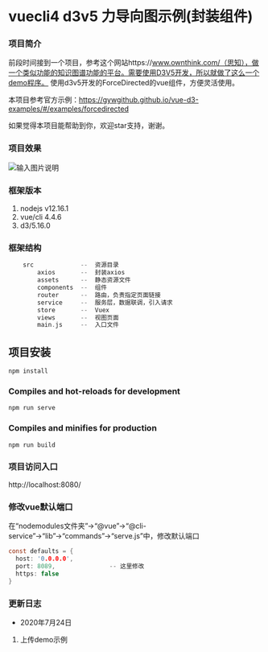 

# vuecli4 d3v5 力导向图示例(封装组件)

### 项目简介
前段时间接到一个项目，参考这个网站https://www.ownthink.com/（思知），做一个类似功能的知识图谱功能的平台。需要使用D3V5开发，所以就做了这么一个demo程序。
使用d3v5开发的ForceDirected的vue组件，方便灵活使用。

本项目参考官方示例：https://gywgithub.github.io/vue-d3-examples/#/examples/forcedirected  


如果觉得本项目能帮助到你，欢迎star支持，谢谢。

### 项目效果
![输入图片说明](https://images.gitee.com/uploads/images/2020/0724/062443_7702d57f_1651640.png "QQ图片20200724060100.png")

### 框架版本
1. nodejs v12.16.1
2. vue/cli 4.4.6
3. d3/5.16.0


### 框架结构

```c
    src             --  资源目录
        axios       --  封装axios
        assets      --  静态资源文件
        components  --  组件
        router      --  路由，负责指定页面链接
        service     --  服务层，数据联调，引入请求
        store       --  Vuex
        views       --  视图页面
        main.js     --  入口文件
```


## 项目安装
```
npm install
```

### Compiles and hot-reloads for development
```
npm run serve
```

### Compiles and minifies for production
```
npm run build
```

### 项目访问入口
http://localhost:8080/

### 修改vue默认端口  
在“nodemodules文件夹”→“@vue”→“@cli-service”→“lib”→“commands”→“serve.js”中，修改默认端口
```c
const defaults = {
  host: '0.0.0.0',
  port: 8089,               -- 这里修改
  https: false
}
```


### 更新日志

- 2020年7月24日
1. 上传demo示例


